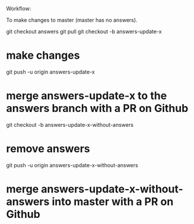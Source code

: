 

Workflow:

To make changes to master (master has no answers).

git checkout answers
git pull
git checkout -b answers-update-x
# make changes
git push -u origin answers-update-x
# merge answers-update-x to the answers branch with a PR on Github
git checkout -b answers-update-x-without-answers
# remove answers 
git push -u origin answers-update-x-without-answers
# merge answers-update-x-without-answers into master with a PR on Github
